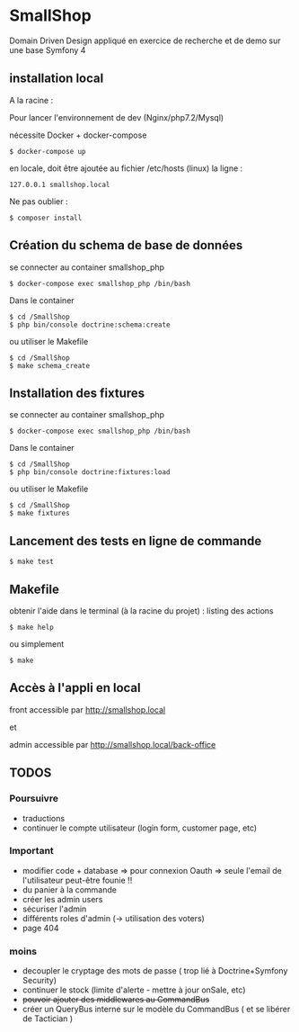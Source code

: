 # SmallShop

Domain Driven Design appliqué en exercice de recherche et de demo sur une base Symfony 4

## installation local

A la racine :

Pour lancer l'environnement de dev (Nginx/php7.2/Mysql)

nécessite Docker + docker-compose

```
$ docker-compose up
```

en locale, doit être ajoutée au fichier /etc/hosts (linux) la ligne :

```
127.0.0.1 smallshop.local
```

Ne pas oublier :

```
$ composer install
```
## Création du schema de base de données

se connecter au container smallshop_php

```
$ docker-compose exec smallshop_php /bin/bash
```

Dans le container

```
$ cd /SmallShop
$ php bin/console doctrine:schema:create
```

ou utiliser le Makefile

```
$ cd /SmallShop
$ make schema_create
```

## Installation des fixtures

se connecter au container smallshop_php

```
$ docker-compose exec smallshop_php /bin/bash
```

Dans le container

```
$ cd /SmallShop
$ php bin/console doctrine:fixtures:load
```

ou utiliser le Makefile

```
$ cd /SmallShop
$ make fixtures
```

## Lancement des tests en ligne de commande

```
$ make test
```

## Makefile

obtenir l'aide dans le terminal (à la racine du projet) : listing des actions

```
$ make help
```

ou simplement 

```
$ make
```

## Accès à l'appli en local

front accessible par http://smallshop.local

et

admin accessible par http://smallshop.local/back-office

## TODOS

### Poursuivre

- traductions
- continuer le compte utilisateur (login form, customer page, etc)

### Important

- modifier code + database => pour connexion Oauth => seule l'email de l'utilisateur peut-être founie !!
- du panier à la commande
- créer les admin users
- sécuriser l'admin
- différents roles d'admin (-> utilisation des voters)
- page 404

### moins

- decoupler le cryptage des mots de passe ( trop lié à Doctrine+Symfony Security)
- continuer le stock (limite d'alerte - mettre à jour onSale, etc)
- ~~pouvoir ajouter des middlewares au CommandBus~~
- créer un QueryBus interne sur le modèle du CommandBus ( et se libérer de Tactician )



